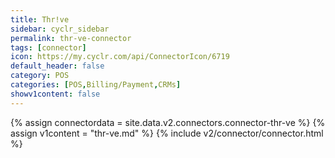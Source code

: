 ```yaml
---
title: Thr!ve
sidebar: cyclr_sidebar
permalink: thr-ve-connector
tags: [connector]
icon: https://my.cyclr.com/api/ConnectorIcon/6719
default_header: false
category: POS
categories: [POS,Billing/Payment,CRMs]
showv1content: false
---
```

{% assign connectordata = site.data.v2.connectors.connector-thr-ve %}
{% assign v1content = "thr-ve.md" %}
{% include v2/connector/connector.html %}	